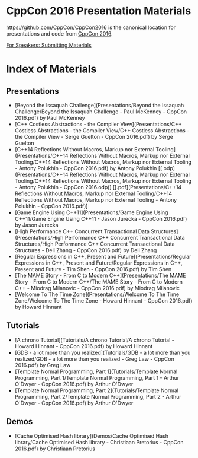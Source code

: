 CppCon 2016 Presentation Materials
==================================

https://github.com/CppCon/CppCon2016 is the canonical location for presentations
and code from [CppCon 2016](http://cppcon.org).

[For Speakers: Submitting Materials](Submitting.md)

# Index of Materials

## Presentations

 - [Beyond the Issaquah Challenge](Presentations/Beyond the Issaquah Challenge/Beyond the Issaquah Challenge - Paul McKenney - CppCon 2016.pdf) by Paul McKenney
 - [C++ Costless Abstractions - the Compiler View](Presentations/C++ Costless Abstractions - the Compiler View/C++ Costless Abstractions - the Compiler View - Serge Guelton - CppCon 2016.pdf) by Serge Guelton
 - [C++14 Reflections Without Macros, Markup nor External Tooling](Presentations/C++14 Reflections Without Macros, Markup nor External Tooling/C++14 Reflections Without Macros, Markup nor External Tooling - Antony Polukhin - CppCon 2016.pdf) by Antony Polukhin \[[.odp](Presentations/C++14 Reflections Without Macros, Markup nor External Tooling/C++14 Reflections Without Macros, Markup nor External Tooling - Antony Polukhin - CppCon 2016.odp)\] \[[.pdf](Presentations/C++14 Reflections Without Macros, Markup nor External Tooling/C++14 Reflections Without Macros, Markup nor External Tooling - Antony Polukhin - CppCon 2016.pdf)\]
 - [Game Engine Using C++11](Presentations/Game Engine Using C++11/Game Engine Using C++11 - Jason Jurecka - CppCon 2016.pdf) by Jason Jurecka
 - [High Performance C++ Concurrent Transactional Data Structures](Presentations/High Performance C++ Concurrent Transactional Data Structures/High Performance C++ Concurrent Transactional Data Structures - Deli Zhang - CppCon 2016.pdf) by Deli Zhang
 - [Regular Expressions in C++, Present and Future](Presentations/Regular Expressions in C++, Present and Future/Regular Expressions in C++, Present and Future - Tim Shen - CppCon 2016.pdf) by Tim Shen
 - [The MAME Story - From C to Modern C++](Presentations/The MAME Story - From C to Modern C++/The MAME Story - From C to Modern C++ - Miodrag Milanovic - CppCon 2016.pdf) by Miodrag Milanovic
 - [Welcome To The Time Zone](Presentations/Welcome To The Time Zone/Welcome To The Time Zone - Howard Hinnant - CppCon 2016.pdf) by Howard Hinnant

## Tutorials

 - [A chrono Tutorial](Tutorials/A chrono Tutorial/A chrono Tutorial - Howard Hinnant - CppCon 2016.pdf) by Howard Hinnant
 - [GDB - a lot more than you realized](Tutorials/GDB - a lot more than you realized/GDB - a lot more than you realized - Greg Law - CppCon 2016.pdf) by Greg Law
 - [Template Normal Programming, Part 1](Tutorials/Template Normal Programming, Part 1/Template Normal Programming, Part 1 - Arthur O'Dwyer - CppCon 2016.pdf) by Arthur O'Dwyer
 - [Template Normal Programming, Part 2](Tutorials/Template Normal Programming, Part 2/Template Normal Programming, Part 2 - Arthur O'Dwyer - CppCon 2016.pdf) by Arthur O'Dwyer

## Demos

 - [Cache Optimised Hash library](Demos/Cache Optimised Hash library/Cache Optimised Hash library - Christiaan Pretorius - CppCon 2016.pdf) by Christiaan Pretorius
